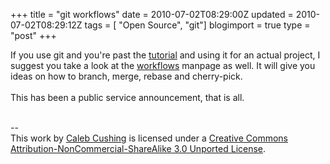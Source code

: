 +++
title = "git workflows"
date = 2010-07-02T08:29:00Z
updated = 2010-07-02T08:29:12Z
tags = [ "Open Source", "git"]
blogimport = true 
type = "post"
+++

If you use git and you're past the <a href="http://www.kernel.org/pub/software/scm/git/docs/gittutorial.html">tutorial</a> and using it for an actual project, I suggest you take a look at the <a href="http://www.kernel.org/pub/software/scm/git/docs/gitworkflows.html">workflows</a> manpage as well. It will give you ideas on how to branch, merge, rebase and cherry-pick.<br /><br />This has been a public service announcement, that is all.<div class="blogger-post-footer"><br />--<br />
This <span xmlns:dc="http://purl.org/dc/elements/1.1/" href="http://purl.org/dc/dcmitype/Text" rel="dc:type">work</span> by <a xmlns:cc="http://creativecommons.org/ns#" href="http://www.xenoterracide.com" property="cc:attributionName" rel="cc:attributionURL">Caleb Cushing</a> is licensed under a <a rel="license" href="http://creativecommons.org/licenses/by-nc-sa/3.0/">Creative Commons Attribution-NonCommercial-ShareAlike 3.0 Unported License</a>.</div>
